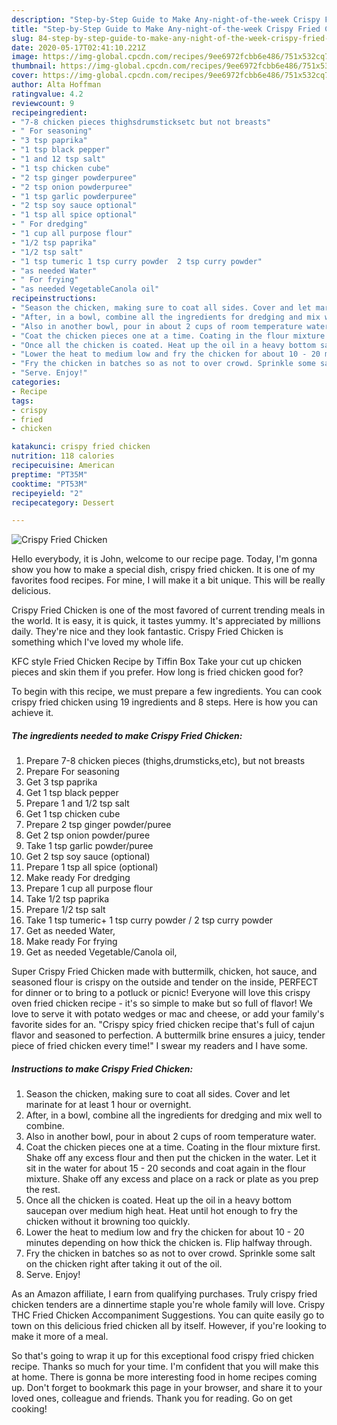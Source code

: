 ```yaml
---
description: "Step-by-Step Guide to Make Any-night-of-the-week Crispy Fried Chicken"
title: "Step-by-Step Guide to Make Any-night-of-the-week Crispy Fried Chicken"
slug: 84-step-by-step-guide-to-make-any-night-of-the-week-crispy-fried-chicken
date: 2020-05-17T02:41:10.221Z
image: https://img-global.cpcdn.com/recipes/9ee6972fcbb6e486/751x532cq70/crispy-fried-chicken-recipe-main-photo.jpg
thumbnail: https://img-global.cpcdn.com/recipes/9ee6972fcbb6e486/751x532cq70/crispy-fried-chicken-recipe-main-photo.jpg
cover: https://img-global.cpcdn.com/recipes/9ee6972fcbb6e486/751x532cq70/crispy-fried-chicken-recipe-main-photo.jpg
author: Alta Hoffman
ratingvalue: 4.2
reviewcount: 9
recipeingredient:
- "7-8 chicken pieces thighsdrumsticksetc but not breasts"
- " For seasoning"
- "3 tsp paprika"
- "1 tsp black pepper"
- "1 and 12 tsp salt"
- "1 tsp chicken cube"
- "2 tsp ginger powderpuree"
- "2 tsp onion powderpuree"
- "1 tsp garlic powderpuree"
- "2 tsp soy sauce optional"
- "1 tsp all spice optional"
- " For dredging"
- "1 cup all purpose flour"
- "1/2 tsp paprika"
- "1/2 tsp salt"
- "1 tsp tumeric 1 tsp curry powder  2 tsp curry powder"
- "as needed Water"
- " For frying"
- "as needed VegetableCanola oil"
recipeinstructions:
- "Season the chicken, making sure to coat all sides. Cover and let marinate for at least 1 hour or overnight."
- "After, in a bowl, combine all the ingredients for dredging and mix well to combine."
- "Also in another bowl, pour in about 2 cups of room temperature water."
- "Coat the chicken pieces one at a time. Coating in the flour mixture first. Shake off any excess flour and then put the chicken in the water. Let it sit in the water for about 15 - 20 seconds and coat again in the flour mixture. Shake off any excess and place on a rack or plate as you prep the rest."
- "Once all the chicken is coated. Heat up the oil in a heavy bottom saucepan over medium high heat. Heat until hot enough to fry the chicken without it browning too quickly."
- "Lower the heat to medium low and fry the chicken for about 10 - 20 minutes depending on how thick the chicken is. Flip halfway through."
- "Fry the chicken in batches so as not to over crowd. Sprinkle some salt on the chicken right after taking it out of the oil."
- "Serve. Enjoy!"
categories:
- Recipe
tags:
- crispy
- fried
- chicken

katakunci: crispy fried chicken 
nutrition: 118 calories
recipecuisine: American
preptime: "PT35M"
cooktime: "PT53M"
recipeyield: "2"
recipecategory: Dessert

---
```



![Crispy Fried Chicken](https://img-global.cpcdn.com/recipes/9ee6972fcbb6e486/751x532cq70/crispy-fried-chicken-recipe-main-photo.jpg)

Hello everybody, it is John, welcome to our recipe page. Today, I'm gonna show you how to make a special dish, crispy fried chicken. It is one of my favorites food recipes. For mine, I will make it a bit unique. This will be really delicious.

Crispy Fried Chicken is one of the most favored of current trending meals in the world. It is easy, it is quick, it tastes yummy. It's appreciated by millions daily. They're nice and they look fantastic. Crispy Fried Chicken is something which I've loved my whole life.

KFC style Fried Chicken Recipe by Tiffin Box Take your cut up chicken pieces and skin them if you prefer. How long is fried chicken good for?


To begin with this recipe, we must prepare a few ingredients. You can cook crispy fried chicken using 19 ingredients and 8 steps. Here is how you can achieve it.

<!--inarticleads1-->

##### The ingredients needed to make Crispy Fried Chicken:

1. Prepare 7-8 chicken pieces (thighs,drumsticks,etc), but not breasts
1. Prepare  For seasoning
1. Get 3 tsp paprika
1. Get 1 tsp black pepper
1. Prepare 1 and 1/2 tsp salt
1. Get 1 tsp chicken cube
1. Prepare 2 tsp ginger powder/puree
1. Get 2 tsp onion powder/puree
1. Take 1 tsp garlic powder/puree
1. Get 2 tsp soy sauce (optional)
1. Prepare 1 tsp all spice (optional)
1. Make ready  For dredging
1. Prepare 1 cup all purpose flour
1. Take 1/2 tsp paprika
1. Prepare 1/2 tsp salt
1. Take 1 tsp tumeric+ 1 tsp curry powder / 2 tsp curry powder
1. Get as needed Water,
1. Make ready  For frying
1. Get as needed Vegetable/Canola oil,


Super Crispy Fried Chicken made with buttermilk, chicken, hot sauce, and seasoned flour is crispy on the outside and tender on the inside, PERFECT for dinner or to bring to a potluck or picnic! Everyone will love this crispy oven fried chicken recipe - it&#39;s so simple to make but so full of flavor! We love to serve it with potato wedges or mac and cheese, or add your family&#39;s favorite sides for an. &#34;Crispy spicy fried chicken recipe that&#39;s full of cajun flavor and seasoned to perfection. A buttermilk brine ensures a juicy, tender piece of fried chicken every time!&#34; I swear my readers and I have some. 

<!--inarticleads2-->

##### Instructions to make Crispy Fried Chicken:

1. Season the chicken, making sure to coat all sides. Cover and let marinate for at least 1 hour or overnight.
1. After, in a bowl, combine all the ingredients for dredging and mix well to combine.
1. Also in another bowl, pour in about 2 cups of room temperature water.
1. Coat the chicken pieces one at a time. Coating in the flour mixture first. Shake off any excess flour and then put the chicken in the water. Let it sit in the water for about 15 - 20 seconds and coat again in the flour mixture. Shake off any excess and place on a rack or plate as you prep the rest.
1. Once all the chicken is coated. Heat up the oil in a heavy bottom saucepan over medium high heat. Heat until hot enough to fry the chicken without it browning too quickly.
1. Lower the heat to medium low and fry the chicken for about 10 - 20 minutes depending on how thick the chicken is. Flip halfway through.
1. Fry the chicken in batches so as not to over crowd. Sprinkle some salt on the chicken right after taking it out of the oil.
1. Serve. Enjoy!


As an Amazon affiliate, I earn from qualifying purchases. Truly crispy fried chicken tenders are a dinnertime staple you&#39;re whole family will love. Crispy THC Fried Chicken Accompaniment Suggestions. You can quite easily go to town on this delicious fried chicken all by itself. However, if you&#39;re looking to make it more of a meal. 

So that's going to wrap it up for this exceptional food crispy fried chicken recipe. Thanks so much for your time. I'm confident that you will make this at home. There is gonna be more interesting food in home recipes coming up. Don't forget to bookmark this page in your browser, and share it to your loved ones, colleague and friends. Thank you for reading. Go on get cooking!
